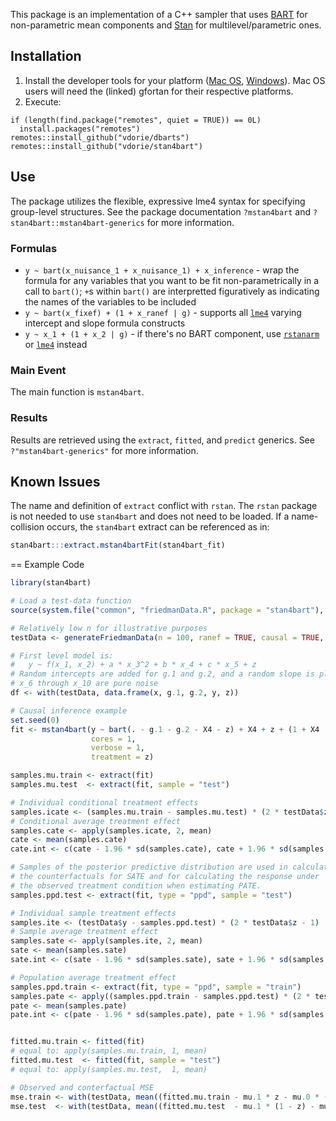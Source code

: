 This package is an implementation of a C++ sampler that uses [BART](https://cran.r-project.org/package=dbarts) for non-parametric mean components and [Stan](https://mc-stan.org) for multilevel/parametric ones.

## Installation

  1. Install the developer tools for your platform ([Mac OS](https://cran.r-project.org/bin/macosx/tools), [Windows](https://cran.r-project.org/bin/windows/Rtools/)). Mac OS users will need the (linked) gfortan for their respective platforms.
  2. Execute:

```
if (length(find.package("remotes", quiet = TRUE)) == 0L)
  install.packages("remotes")
remotes::install_github("vdorie/dbarts")
remotes::install_github("vdorie/stan4bart")
```

## Use

The package utilizes the flexible, expressive lme4 syntax for specifying group-level structures. See the package documentation `?mstan4bart` and `?stan4bart::mstan4bart-generics` for more information.

### Formulas

* `y ~ bart(x_nuisance_1 + x_nuisance_1) + x_inference` - wrap the formula for any variables that you want to be fit non-parametrically in a call to `bart()`; `+`s within `bart()` are interpretted figuratively as indicating the names of the variables to be included
* `y ~ bart(x_fixef) + (1 + x_ranef | g)` - supports all [`lme4`](https://www.rdocumentation.org/packages/lme4/versions/1.1-26/topics/lmer) varying intercept and slope formula constructs
* `y ~ x_1 + (1 + x_2 | g)` - if there's no BART component, use [`rstanarm`](https://cran.r-project.org/package=rstanarm) or [`lme4`](https://cran.r-project.org/package=lme4) instead

### Main Event

The main function is `mstan4bart`.

### Results

Results are retrieved using the `extract`, `fitted`, and `predict` generics. See `?"mstan4bart-generics"` for more information.

## Known Issues

The name and definition of `extract` conflict with `rstan`. The `rstan` package is not needed to use `stan4bart` and does not need to be loaded. If a name-collision occurs, the `stan4bart` extract can be referenced as in:

```R
stan4bart:::extract.mstan4bartFit(stan4bart_fit)
```

== Example Code

```R
library(stan4bart)

# Load a test-data function
source(system.file("common", "friedmanData.R", package = "stan4bart"), local = TRUE)

# Relatively low n for illustrative purposes
testData <- generateFriedmanData(n = 100, ranef = TRUE, causal = TRUE, binary = FALSE)

# First level model is:
#   y ~ f(x_1, x_2) + a * x_3^2 + b * x_4 + c * x_5 + z
# Random intercepts are added for g.1 and g.2, and a random slope is placed on x4
# x_6 through x_10 are pure noise
df <- with(testData, data.frame(x, g.1, g.2, y, z))

# Causal inference example
set.seed(0)
fit <- mstan4bart(y ~ bart(. - g.1 - g.2 - X4 - z) + X4 + z + (1 + X4 | g.1) + (1 | g.2), df,
                  cores = 1,
                  verbose = 1,
                  treatment = z)

samples.mu.train <- extract(fit)
samples.mu.test  <- extract(fit, sample = "test")

# Individual conditional treatment effects
samples.icate <- (samples.mu.train - samples.mu.test) * (2 * testData$z - 1)
# Conditional average treatment effect
samples.cate <- apply(samples.icate, 2, mean)
cate <- mean(samples.cate)
cate.int <- c(cate - 1.96 * sd(samples.cate), cate + 1.96 * sd(samples.cate))

# Samples of the posterior predictive distribution are used in calculating
# the counterfactuals for SATE and for calculating the response under
# the observed treatment condition when estimating PATE.
samples.ppd.test <- extract(fit, type = "ppd", sample = "test")

# Individual sample treatment effects
samples.ite <- (testData$y - samples.ppd.test) * (2 * testData$z - 1)
# Sample average treatment effect
samples.sate <- apply(samples.ite, 2, mean)
sate <- mean(samples.sate)
sate.int <- c(sate - 1.96 * sd(samples.sate), sate + 1.96 * sd(samples.sate))

# Population average treatment effect
samples.ppd.train <- extract(fit, type = "ppd", sample = "train")
samples.pate <- apply((samples.ppd.train - samples.ppd.test) * (2 * testData$z - 1), 2, mean)
pate <- mean(samples.pate)
pate.int <- c(pate - 1.96 * sd(samples.pate), pate + 1.96 * sd(samples.pate))


fitted.mu.train <- fitted(fit)
# equal to: apply(samples.mu.train, 1, mean)
fitted.mu.test  <- fitted(fit, sample = "test")
# equal to: apply(samples.mu.test,  1, mean)

# Observed and conterfactual MSE
mse.train <- with(testData, mean((fitted.mu.train - mu.1 * z - mu.0 * (1 - z))^2))
mse.test  <- with(testData, mean((fitted.mu.test  - mu.1 * (1 - z) - mu.0 * z)^2))
```
